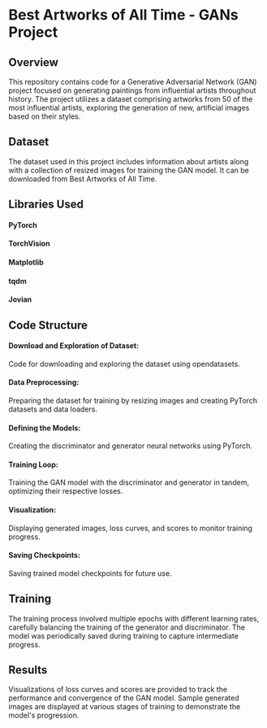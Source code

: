 # Best Artworks of All Time - GANs Project
## Overview
This repository contains code for a Generative Adversarial Network (GAN) project focused on generating paintings from influential artists throughout history. The project utilizes a dataset comprising artworks from 50 of the most influential artists, exploring the generation of new, artificial images based on their styles.

## Dataset
The dataset used in this project includes information about artists along with a collection of resized images for training the GAN model. It can be downloaded from Best Artworks of All Time.

## Libraries Used
#### PyTorch
#### TorchVision
#### Matplotlib
#### tqdm
#### Jovian
## Code Structure
#### Download and Exploration of Dataset: 
Code for downloading and exploring the dataset using opendatasets.
#### Data Preprocessing: 
Preparing the dataset for training by resizing images and creating PyTorch datasets and data loaders.
#### Defining the Models: 
Creating the discriminator and generator neural networks using PyTorch.
#### Training Loop: 
Training the GAN model with the discriminator and generator in tandem, optimizing their respective losses.
#### Visualization: 
Displaying generated images, loss curves, and scores to monitor training progress.
#### Saving Checkpoints: 
Saving trained model checkpoints for future use.
## Training
The training process involved multiple epochs with different learning rates, carefully balancing the training of the generator and discriminator.
The model was periodically saved during training to capture intermediate progress.

## Results
Visualizations of loss curves and scores are provided to track the performance and convergence of the GAN model.
Sample generated images are displayed at various stages of training to demonstrate the model's progression.
